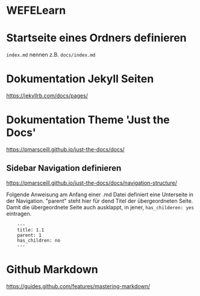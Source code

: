 # WEFELearn


# Startseite eines Ordners definieren

`index.md` nennen z.B. `docs/index.md`

# Dokumentation Jekyll Seiten

https://jekyllrb.com/docs/pages/

# Dokumentation Theme 'Just the Docs'

https://pmarsceill.github.io/just-the-docs/docs/

## Sidebar Navigation definieren

https://pmarsceill.github.io/just-the-docs/docs/navigation-structure/    

Folgende Anweisung am Anfang einer .md Datei definiert eine Unterseite in der Navigation. "parent" steht hier für dend Titel der übergeordneten Seite. Damit die übergeordnete Seite auch ausklappt, in jener, `has_childeren: yes` eintragen.

        ---
        title: 1.1
        parent: 1
        has_children: no
        ---
    
        
# Github Markdown

https://guides.github.com/features/mastering-markdown/
